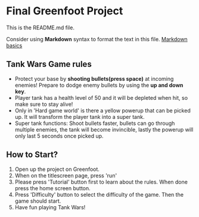 # Final Greenfoot Project
This is the README.md file.

Consider using **Markdown** syntax to format the text in this file. [Markdown basics](https://www.markdownguide.org/getting-started/)

## Tank Wars Game rules
- Protect your base by **shooting bullets(press space)** at incoming enemies! Prepare to dodge enemy bullets by using the **up and down key**. 
- Player tank has a health level of 50 and it will be depleted when hit, so make sure to stay alive!
- Only in 'Hard game world' is there a yellow powerup that can be picked up. It will transform the player tank into a super tank. 
- Super tank functions: Shoot bullets faster, bullets can go through multiple enemies, the tank will become invincible, lastly the powerup will only last 5 seconds once picked up. 

## How to Start?
1. Open up the project on Greenfoot.
2. When on the titlescreen page, press 'run'
3. Please press 'Tutorial' button first to learn about the rules. When done press the home screen button.
4. Press 'Difficulty' button to select the difficulty of the game. Then the game should start.
5. Have fun playing Tank Wars!

